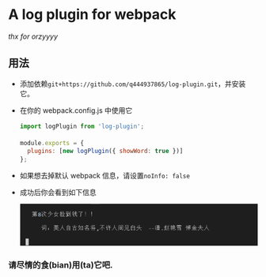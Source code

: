 # A log plugin for webpack

_thx for orzyyyy_

## 用法

- 添加依赖`git+https://github.com/q444937865/log-plugin.git`，并安装它。
- 在你的 webpack.config.js 中使用它

  ```javascript
  import logPlugin from 'log-plugin';

  module.exports = {
    plugins: [new logPlugin({ showWord: true })]
  };
  ```

- 如果想去掉默认 webpack 信息，请设置`noInfo: false`

- 成功后你会看到如下信息

  ![截图](./shot.png)
  
### 请尽情的食(bian)用(ta)它吧.